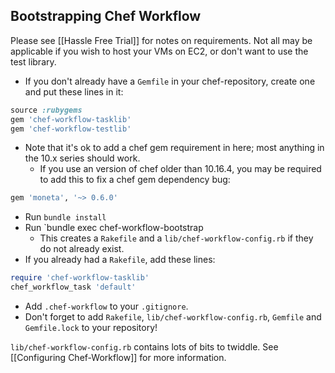 Bootstrapping Chef Workflow
---------------------------

Please see [[Hassle Free Trial]] for notes on requirements. Not all may be
applicable if you wish to host your VMs on EC2, or don't want to use the test
library.

* If you don't already have a `Gemfile` in your chef-repository, create one and put these lines in it:

```ruby
source :rubygems
gem 'chef-workflow-tasklib'
gem 'chef-workflow-testlib'
```
* Note that it's ok to add a chef gem requirement in here; most anything in the 10.x series should work.
  * If you use an version of chef older than 10.16.4, you may be required to add this to fix a chef gem dependency bug:

```ruby
gem 'moneta', '~> 0.6.0'
```

* Run `bundle install`
* Run `bundle exec chef-workflow-bootstrap
  * This creates a `Rakefile` and a `lib/chef-workflow-config.rb` if they do not already exist.
* If you already had a `Rakefile`, add these lines:

```ruby
require 'chef-workflow-tasklib'
chef_workflow_task 'default'
```

* Add `.chef-workflow` to your `.gitignore`.
* Don't forget to add `Rakefile`, `lib/chef-workflow-config.rb`, `Gemfile` and `Gemfile.lock` to your repository!

`lib/chef-workflow-config.rb` contains lots of bits to twiddle. See
[[Configuring Chef-Workflow]] for more information.
